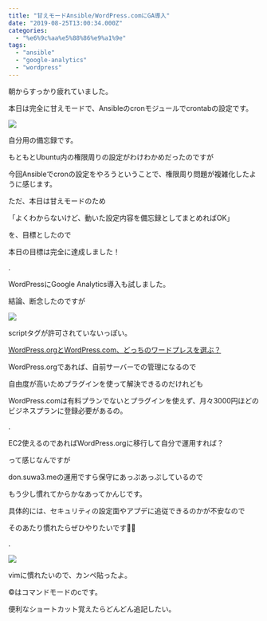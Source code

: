 ```yaml
---
title: "甘えモードAnsible/WordPress.comにGA導入"
date: "2019-08-25T13:00:34.000Z"
categories: 
  - "%e6%9c%aa%e5%88%86%e9%a1%9e"
tags: 
  - "ansible"
  - "google-analytics"
  - "wordpress"
---
```


朝からすっかり疲れていました。

本日は完全に甘えモードで、Ansibleのcronモジュールでcrontabの設定です。

![](/images/e382b9e382afe383aae383bce383b3e382b7e383a7e38383e38388-2019-08-25-21.53.30.png)

自分用の備忘録です。

もともとUbuntu内の権限周りの設定がわけわかめだったのですが

今回Ansibleでcronの設定をやろうということで、権限周り問題が複雑化したように感じます。

ただ、本日は甘えモードのため

「よくわからないけど、動いた設定内容を備忘録としてまとめればOK」

を、目標としたので

本日の目標は完全に達成しました！

.

WordPressにGoogle Analytics導入も試しました。

結論、断念したのですが

![](/images/e382b9e382afe383aae383bce383b3e382b7e383a7e38383e38388-2019-08-25-20.33.24.png)

scriptタグが許可されていないっぽい。

[WordPress.orgとWordPress.com、どっちのワードプレスを選ぶ？](https://communityserver.org/contents/3194/)

WordPress.orgであれば、自前サーバーでの管理になるので

自由度が高いためプラグインを使って解決できるのだけれども

WordPress.comは有料プランでないとプラグインを使えず、月々3000円ほどのビジネスプランに登録必要があるの。

.

EC2使えるのであればWordPress.orgに移行して自分で運用すれば？

って感じなんですが

don.suwa3.meの運用ですら保守にあっぷあっぷしているので

もう少し慣れてからかなあってかんじです。

具体的には、セキュリティの設定面やアプデに追従できるのかが不安なので

そのあたり慣れたらぜひやりたいです🙋‍♀️

.

![](/images/2019-08-25-21-57-082854836551049058145.jpg)

vimに慣れたいので、カンペ貼ったよ。

©️はコマンドモードのcです。

便利なショートカット覚えたらどんどん追記したい。
